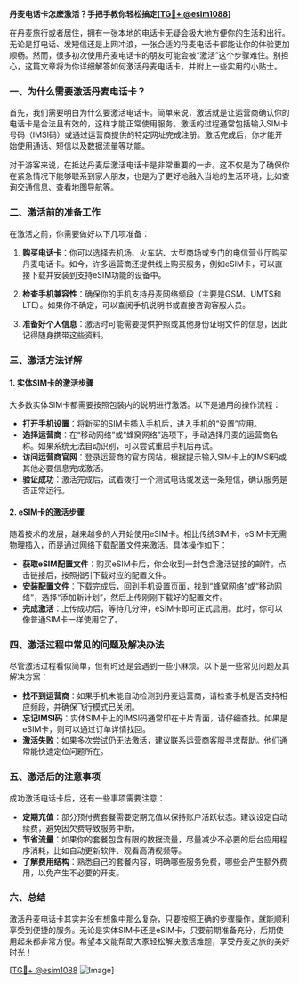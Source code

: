 **丹麦电话卡怎麽激活？手把手教你轻松搞定[[TG💪+ @esim1088](https://t.me/s/esim1088)]**

在丹麦旅行或者居住，拥有一张本地的电话卡无疑会极大地方便你的生活和出行。无论是打电话、发短信还是上网冲浪，一张合适的丹麦电话卡都能让你的体验更加顺畅。然而，很多初次使用丹麦电话卡的朋友可能会被“激活”这个步骤难住。别担心，这篇文章将为你详细解答如何激活丹麦电话卡，并附上一些实用的小贴士。

### 一、为什么需要激活丹麦电话卡？

首先，我们需要明白为什么要激活电话卡。简单来说，激活就是让运营商确认你的电话卡是合法且有效的，这样才能正常使用服务。激活的过程通常包括输入SIM卡号码（IMSI码）或通过运营商提供的特定网址完成注册。激活完成后，你才能开始使用通话、短信以及数据流量等功能。

对于游客来说，在抵达丹麦后激活电话卡是非常重要的一步。这不仅是为了确保你在紧急情况下能够联系到家人朋友，也是为了更好地融入当地的生活环境，比如查询交通信息、查看地图导航等。

### 二、激活前的准备工作

在激活之前，你需要做好以下几项准备：

1. **购买电话卡**：你可以选择去机场、火车站、大型商场或专门的电信营业厅购买丹麦电话卡。如今，许多运营商还提供线上购买服务，例如eSIM卡，可以直接下载并安装到支持eSIM功能的设备中。
   
2. **检查手机兼容性**：确保你的手机支持丹麦网络频段（主要是GSM、UMTS和LTE）。如果你不确定，可以查阅手机说明书或直接咨询客服人员。

3. **准备好个人信息**：激活时可能需要提供护照或其他身份证明文件的信息，因此记得随身携带这些资料。

### 三、激活方法详解

#### 1. 实体SIM卡的激活步骤

大多数实体SIM卡都需要按照包装内的说明进行激活。以下是通用的操作流程：

- **打开手机设置**：将新买的SIM卡插入手机后，进入手机的“设置”应用。
- **选择运营商**：在“移动网络”或“蜂窝网络”选项下，手动选择丹麦的运营商名称。如果系统无法自动识别，可以尝试重启手机后再试。
- **访问运营商官网**：登录运营商的官方网站，根据提示输入SIM卡上的IMSI码或其他必要信息完成激活。
- **验证成功**：激活完成后，试着拨打一个测试电话或发送一条短信，确认服务是否正常运行。

#### 2. eSIM卡的激活步骤

随着技术的发展，越来越多的人开始使用eSIM卡。相比传统SIM卡，eSIM卡无需物理插入，而是通过网络下载配置文件来激活。具体操作如下：

- **获取eSIM配置文件**：购买eSIM卡后，你会收到一封包含激活链接的邮件。点击链接后，按照指引下载对应的配置文件。
- **安装配置文件**：下载完成后，回到手机设置页面，找到“蜂窝网络”或“移动网络”，选择“添加新计划”，然后上传刚刚下载好的配置文件。
- **完成激活**：上传成功后，等待几分钟，eSIM卡即可正式启用。此时，你可以像普通SIM卡一样使用它了。

### 四、激活过程中常见的问题及解决办法

尽管激活过程看似简单，但有时还是会遇到一些小麻烦。以下是一些常见问题及其解决方案：

- **找不到运营商**：如果手机未能自动检测到丹麦运营商，请检查手机是否支持相应频段，并确保飞行模式已关闭。
- **忘记IMSI码**：实体SIM卡上的IMSI码通常印在卡片背面，请仔细查找。如果是eSIM卡，则可以通过订单详情找回。
- **激活失败**：如果多次尝试仍无法激活，建议联系运营商客服寻求帮助。他们通常能快速定位问题所在。

### 五、激活后的注意事项

成功激活电话卡后，还有一些事项需要注意：

- **定期充值**：部分预付费套餐需要定期充值以保持账户活跃状态。建议设定自动续费，避免因欠费导致服务中断。
- **节省流量**：如果你的套餐包含有限的数据流量，尽量减少不必要的后台应用程序消耗，比如自动更新软件、观看高清视频等。
- **了解费用结构**：熟悉自己的套餐内容，明确哪些服务免费，哪些会产生额外费用，以免产生不必要的开支。

### 六、总结

激活丹麦电话卡其实并没有想象中那么复杂，只要按照正确的步骤操作，就能顺利享受到便捷的服务。无论是实体SIM卡还是eSIM卡，只要前期准备充分，后期使用起来都非常方便。希望本文能帮助大家轻松解决激活难题，享受丹麦之旅的美好时光！

[[TG💪+ @esim1088](https://t.me/s/esim1088) ![Image](https://i.postimg.cc/4NQfJmqS/Snipaste-2025-05-13-00-14-12.png)]